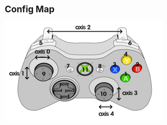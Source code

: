 # Config Map
![XBox One Controller Mappings](./XBox_One_Controller_Mappings.jpg "XBox One Controller Mappings")